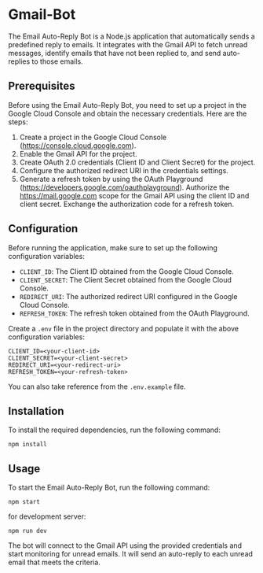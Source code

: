 # Gmail-Bot

The Email Auto-Reply Bot is a Node.js application that automatically sends a predefined reply to emails. It integrates with the Gmail API to fetch unread messages, identify emails that have not been replied to, and send auto-replies to those emails.

## Prerequisites

Before using the Email Auto-Reply Bot, you need to set up a project in the Google Cloud Console and obtain the necessary credentials. Here are the steps:

1. Create a project in the Google Cloud Console (https://console.cloud.google.com).
2. Enable the Gmail API for the project.
3. Create OAuth 2.0 credentials (Client ID and Client Secret) for the project.
4. Configure the authorized redirect URI in the credentials settings.
5. Generate a refresh token by using the OAuth Playground (https://developers.google.com/oauthplayground). Authorize the https://mail.google.com scope for the Gmail API using the client ID and client secret. Exchange the authorization code for a refresh token.

## Configuration

Before running the application, make sure to set up the following configuration variables:

- `CLIENT_ID`: The Client ID obtained from the Google Cloud Console.
- `CLIENT_SECRET`: The Client Secret obtained from the Google Cloud Console.
- `REDIRECT_URI`: The authorized redirect URI configured in the Google Cloud Console.
- `REFRESH_TOKEN`: The refresh token obtained from the OAuth Playground.

Create a `.env` file in the project directory and populate it with the above configuration variables:

```
CLIENT_ID=<your-client-id>
CLIENT_SECRET=<your-client-secret>
REDIRECT_URI=<your-redirect-uri>
REFRESH_TOKEN=<your-refresh-token>
```
You can also take reference from the `.env.example` file.
## Installation

To install the required dependencies, run the following command:
```
npm install
 ```

## Usage

To start the Email Auto-Reply Bot, run the following command:
```
npm start
```
for development server:
```
npm run dev
```


The bot will connect to the Gmail API using the provided credentials and start monitoring for unread emails. It will send an auto-reply to each unread email that meets the criteria.
